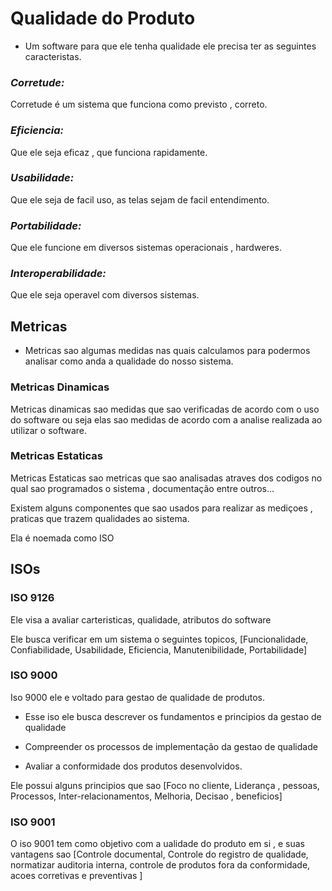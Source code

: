 # Qualidade do Produto

- Um software para que ele tenha qualidade ele precisa ter as seguintes caracteristas.

### *Corretude:* 

Corretude é um sistema que funciona como previsto , correto.

### *Eficiencia:*

Que ele seja eficaz , que funciona rapidamente.

### *Usabilidade:*

Que ele seja de facil uso, as telas sejam de facil entendimento.

### *Portabilidade:*

Que ele funcione em diversos sistemas operacionais , hardweres.

### *Interoperabilidade:*

Que ele seja operavel com diversos sistemas.

## Metricas

- Metricas sao algumas medidas nas quais calculamos para podermos analisar como anda a qualidade do nosso sistema.

### Metricas Dinamicas

Metricas dinamicas sao medidas que sao verificadas de acordo com o uso do software ou seja elas sao medidas de acordo com a analise realizada ao utilizar o software.

### Metricas Estaticas

Metricas Estaticas sao metricas que sao analisadas atraves dos codigos no qual sao programados o sistema , documentação entre outros...

Existem alguns componentes que sao usados para realizar as mediçoes , praticas que trazem qualidades ao sistema.

Ela é noemada como ISO

## ISOs 

### ISO 9126

Ele visa a avaliar carteristicas, qualidade, atributos do software

Ele busca verificar em um sistema o seguintes topicos, [Funcionalidade, Confiabilidade, Usabilidade, Eficiencia, Manutenibilidade, Portabilidade]

### ISO 9000

Iso 9000 ele e voltado para gestao de qualidade de produtos.

- Esse iso ele busca descrever os fundamentos e principios da gestao de qualidade

- Compreender os processos de implementação da gestao de qualidade

- Avaliar a conformidade dos produtos desenvolvidos.

Ele possui alguns principios que sao [Foco no cliente, Liderança , pessoas, Processos, Inter-relacionamentos, Melhoria, Decisao , beneficios]

### ISO 9001

O iso 9001 tem como objetivo com a ualidade do produto em si , e suas vantagens sao [Controle documental, Controle do registro de qualidade, normatizar auditoria interna, controle de produtos fora da conformidade, acoes corretivas e preventivas ]

